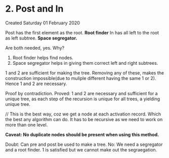# 2. Post and In
Created Saturday 01 February 2020

Post has the first element as the root. **Root finder**
In has all left to the root as left subtree. **Space segregator.**

Are both needed, yes. Why?

1. Root finder helps find nodes.
2. Space segregator helps in giving them correct left and right subtrees.

1 and 2 are sufficient for making the tree.
Removing any of these, makes the construction impossible(due to muliple different having the same 1 or 2). 
Hence 1 and 2 are necessary.

Proof by contradiction.
Proved: 1 and 2 are necessary and sufficient for a unique tree, as each step of the recursion is unique for all trees, a yielding unique tree. 

// This is the best way, coz we get a node at each activation record. Which the best any algorithm can do. It has to be recursive as we need to work on more than one level.

**Caveat: No duplicate nodes should be present when using this method.**

Doubt: Can pre and post be used to make a tree.
No: We need a segregator and a root finder.
1 is satisfied but we cannot make out the segraegation.

